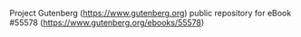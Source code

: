 Project Gutenberg (https://www.gutenberg.org) public repository for
eBook #55578 (https://www.gutenberg.org/ebooks/55578)

